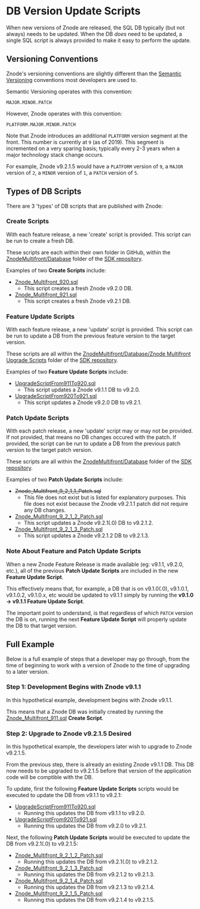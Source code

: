 # DB Version Update Scripts

When new versions of Znode are released, the SQL DB typically (but not always) needs to be updated. When the DB *does* need to be updated, a single SQL script is always provided to make it easy to perform the update.

## Versioning Conventions

Znode's versioning conventions are slightly different than the [Semantic Versioning](https://semver.org/) conventions most developers are used to.

Semantic Versioning operates with this convention:

```
MAJOR.MINOR.PATCH
```

However, Znode operates with this convention:

```
PLATFORM.MAJOR.MINOR.PATCH
```

Note that Znode introduces an additional `PLATFORM` version segment at the front. This number is currently at `9` (as of 2019). This segment is incremented on a very sparing basis; typically every 2-3 years when a major technology stack change occurs.

For example, Znode v9.2.1.5 would have a `PLATFORM` version of `9`, a `MAJOR` version of `2`, a `MINOR` version of `1`, a `PATCH` version of `5`.

## Types of DB Scripts

There are 3 'types' of DB scripts that are published with Znode:

### Create Scripts

With each feature release, a new 'create' script is provided. This script can be run to create a fresh DB.

These scripts are each within their own folder in GitHub, within the [ZnodeMultifront/Database](https://github.com/amlacommerce/znode/tree/master/ZnodeMultifront/Database) folder of the [SDK repository](https://github.com/amlacommerce/znode).

Examples of two **Create Scripts** include:

* [Znode_Multifront_920.sql](https://github.com/amlacommerce/znode/blob/master/ZnodeMultifront/Database/Znode%20Multifront%209.2.0%20Database%20Script%20(for%20fresh%20installation)/Znode_Multifront_920.sql)
  * This script creates a fresh Znode v9.2.0 DB.
* [Znode_Multifront_921.sql](https://github.com/amlacommerce/znode/blob/master/ZnodeMultifront/Database/Znode%20Multifront%209.2.1%20Database%20Script%20(for%20fresh%20installation)/Znode_Multifront_921.sql)
  * This script creates a fresh Znode v9.2.1 DB.

### Feature Update Scripts

With each feature release, a new 'update' script is provided. This script can be run to update a DB from the previous feature version to the target version.

These scripts are all within the [ZnodeMultifront/Database/Znode Multifront Upgrade Scripts](https://github.com/amlacommerce/znode/tree/master/ZnodeMultifront/Database/Znode%20Multifront%20Upgrade%20Scripts) folder of the [SDK repository](https://github.com/amlacommerce/znode).

Examples of two **Feature Update Scripts** include:

* [UpgradeScriptFrom911To920.sql](https://github.com/amlacommerce/znode/blob/master/ZnodeMultifront/Database/Znode%20Multifront%20Upgrade%20Scripts/UpgradeScriptFrom911To920.sql)
  * This script updates a Znode v9.1.1 DB to v9.2.0.
* [UpgradeScriptFrom920To921.sql](https://github.com/amlacommerce/znode/blob/master/ZnodeMultifront/Database/Znode%20Multifront%20Upgrade%20Scripts/UpgradeScriptFrom920To921.sql)
  * This script updates a Znode v9.2.0 DB to v9.2.1.

### Patch Update Scripts

With each patch release, a new 'update' script may or may not be provided. If not provided, that means no DB changes occured with the patch. If provided, the script can be run to update a DB from the previous patch version to the target patch version.

These scripts are all within the [ZnodeMultifront/Database](https://github.com/amlacommerce/znode/tree/master/ZnodeMultifront/Database) folder of the [SDK repository](https://github.com/amlacommerce/znode).

Examples of two **Patch Update Scripts** include:

* ~~Znode_Multifront_9_2_1_1_Patch.sql~~
  * This file does not exist but is listed for explanatory purposes. This file does not exist because the Znode v9.2.1.1 patch did not require any DB changes.
* [Znode_Multifront_9_2_1_2_Patch.sql](https://github.com/amlacommerce/znode/blob/v9.2.1.5/ZnodeMultifront/Database/Znode_Multifront_9_2_1_2_Patch.sql)
  * This script updates a Znode v9.2.1(.0) DB to v9.2.1.2.
* [Znode_Multifront_9_2_1_3_Patch.sql](https://github.com/amlacommerce/znode/blob/v9.2.1.5/ZnodeMultifront/Database/Znode_Multifront_9_2_1_3_Patch.sql)
  * This script updates a Znode v9.2.1.2 DB to v9.2.1.3.

### Note About **Feature** and **Patch** Update Scripts

When a new Znode Feature Release is made available (eg: v9.1.1, v9.2.0, etc.), all of the previous **Patch Update Scripts** are included in the new **Feature Update Script**.

This effectively means that, for example, a DB that is on v9.1.0(.0), v9.1.0.1, v9.1.0.2, v9.1.0.x, etc would be updated to v9.1.1 simply by running the **v9.1.0 -> v9.1.1 Feature Update Script**.

The important point to understand, is that regardless of which `PATCH` version the DB is on, running the next **Feature Update Script** will properly update the DB to that target version.

## Full Example

Below is a full example of steps that a developer may go through, from the time of beginning to work with a version of Znode to the time of upgrading to a later version.

### Step 1: Development Begins with Znode v9.1.1

In this hypothetical example, development begins with Znode v9.1.1.

This means that a Znode DB was initially created by running the [Znode_Multifront_911.sql](https://github.com/amlacommerce/znode/blob/v9.1.1/ZnodeMultifront/Database/Znode%20Multifront%209.1.1%20Database%20Script%20(for%20fresh%20installation)/Znode_Multifront_911.sql) **Create Script**.

### Step 2: Upgrade to Znode v9.2.1.5 Desired

In this hypothetical example, the developers later wish to upgrade to Znode v9.2.1.5.

From the previous step, there is already an existing Znode v9.1.1 DB. This DB now needs to be upgraded to v9.2.1.5 before that version of the application code will be comptible with the DB.

To update, first the following **Feature Update Scripts** scripts would be executed to update the DB from v9.1.1 to v9.2.1:

* [UpgradeScriptFrom911To920.sql](https://github.com/amlacommerce/znode/blob/master/ZnodeMultifront/Database/Znode%20Multifront%20Upgrade%20Scripts/UpgradeScriptFrom911To920.sql)
  * Running this updates the DB from v9.1.1 to v9.2.0.
* [UpgradeScriptFrom920To921.sql](https://github.com/amlacommerce/znode/blob/master/ZnodeMultifront/Database/Znode%20Multifront%20Upgrade%20Scripts/UpgradeScriptFrom920To921.sql)
  * Running this updates the DB from v9.2.0 to v9.2.1.

Next, the following **Patch Update Scripts** would be executed to update the DB from v9.2.1(.0) to v9.2.1.5:

* [Znode_Multifront_9_2_1_2_Patch.sql](https://github.com/amlacommerce/znode/blob/v9.2.1.5/ZnodeMultifront/Database/Znode_Multifront_9_2_1_2_Patch.sql)
  * Running this updates the DB from v9.2.1(.0) to v9.2.1.2.
* [Znode_Multifront_9_2_1_3_Patch.sql](https://github.com/amlacommerce/znode/blob/v9.2.1.5/ZnodeMultifront/Database/Znode_Multifront_9_2_1_3_Patch.sql)
  * Running this updates the DB from v9.2.1.2 to v9.2.1.3.
* [Znode_Multifront_9_2_1_4_Patch.sql](https://github.com/amlacommerce/znode/blob/v9.2.1.5/ZnodeMultifront/Database/Znode_Multifront_9_2_1_4_Patch.sql)
  * Running this updates the DB from v9.2.1.3 to v9.2.1.4.
* [Znode_Multifront_9_2_1_5_Patch.sql](https://github.com/amlacommerce/znode/blob/v9.2.1.5/ZnodeMultifront/Database/Znode_Multifront_9_2_1_5_Patch.sql)
  * Running this updates the DB from v9.2.1.4 to v9.2.1.5.
